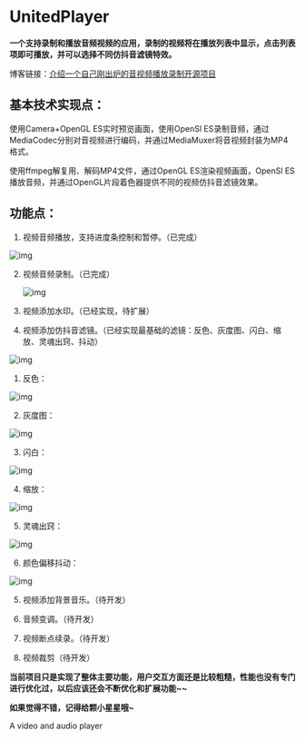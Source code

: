 # UnitedPlayer

**一个支持录制和播放音频视频的应用，录制的视频将在播放列表中显示，点击列表项即可播放，并可以选择不同仿抖音滤镜特效。**

博客链接：[介绍一个自己刚出炉的音视频播放录制开源项目](https://blog.csdn.net/sinat_23092639/article/details/104142700)

## 基本技术实现点：

使用Camera+OpenGL ES实时预览画面，使用OpenSl ES录制音频，通过MediaCodec分别对音视频进行编码，并通过MediaMuxer将音视频封装为MP4格式。

使用ffmpeg解复用、解码MP4文件，通过OpenGL ES渲染视频画面，OpenSl ES播放音频，并通过OpenGL片段着色器提供不同的视频仿抖音滤镜效果。

## 功能点：

1. 视频音频播放，支持进度条控制和暂停。（已完成） 

![img](https://github.com/yishuinanfeng/UnitedPlayer/blob/master/gif/playProgress.jpg)
 

2. 视频音频录制。（已完成）

    ![img](https://github.com/yishuinanfeng/UnitedPlayer/blob/master/gif/record.jpg)

3. 视频添加水印。（已经实现，待扩展）

    

4. 视频添加仿抖音滤镜。（已经实现最基础的滤镜：反色、灰度图、闪白、缩放、灵魂出窍、抖动）

  ![img](https://github.com/yishuinanfeng/UnitedPlayer/blob/master/gif/play.jpg)


   1. 反色：
   
   ![img](https://github.com/yishuinanfeng/UnitedPlayer/blob/master/gif/oppoColor.gif)
   
   2. 灰度图：
   
   ![img](https://github.com/yishuinanfeng/UnitedPlayer/blob/master/gif/gray.gif)
   
   3. 闪白：
   
   ![img](https://github.com/yishuinanfeng/UnitedPlayer/blob/master/gif/splash.gif)
   
   4. 缩放：
   
   ![img](https://github.com/yishuinanfeng/UnitedPlayer/blob/master/gif/scale.gif)
   
   5. 灵魂出窍：
   
   ![img](https://github.com/yishuinanfeng/UnitedPlayer/blob/master/gif/soul.gif)
   
   6. 颜色偏移抖动：
   
   ![img](https://github.com/yishuinanfeng/UnitedPlayer/blob/master/gif/shake.gif)
   

5. 视频添加背景音乐。（待开发）

6. 音频变调。（待开发）

7. 视频断点续录。（待开发）

8. 视频裁剪（待开发）

**当前项目只是实现了整体主要功能，用户交互方面还是比较粗糙，性能也没有专门进行优化过，以后应该还会不断优化和扩展功能~~**



**如果觉得不错，记得给颗小星星哦~**



A video and audio player
